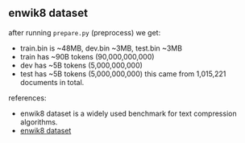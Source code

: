 
## enwik8 dataset

after running `prepare.py` (preprocess) we get:

- train.bin is ~48MB, dev.bin ~3MB, test.bin ~3MB
- train has ~90B tokens (90,000,000,000)
- dev has ~5B tokens (5,000,000,000)
- test has ~5B tokens (5,000,000,000)
this came from 1,015,221 documents in total.

references:
- enwik8 dataset is a widely used benchmark for text compression algorithms.
- [enwik8 dataset](https://)
